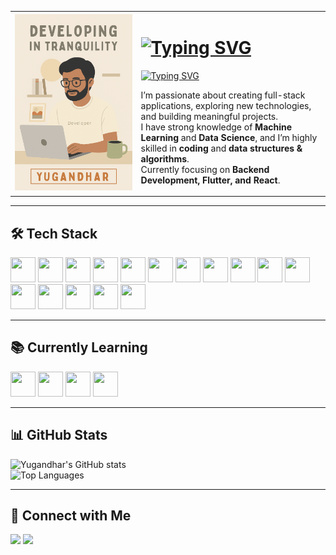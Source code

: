 <table>
<tr>
<td width="40%">
  <img src="https://github.com/yugandhar002/yugandhar002/blob/main/ChatGPT%20Image%20Aug%208%2C%202025%2C%2001_27_04%20PM.png" alt="Yugandhar - Developer" width="100%"/>
</td>
<td width="60%">

# [![Typing SVG](https://readme-typing-svg.herokuapp.com?font=Fira+Code&size=28&duration=3000&pause=1000&color=00FF00&width=500&lines=Hi%2C+I'm+Yugandhar)](https://git.io/typing-svg)

[![Typing SVG](https://readme-typing-svg.herokuapp.com?font=Fira+Code&size=22&duration=3000&pause=500&color=F75C7E&width=500&lines=Software+Engineer;Android+%26+Web+Developer;Machine+Learning+Enthusiast;Full+Stack+Developer;Pro+Prompt+Engineer)](https://git.io/typing-svg)

I’m passionate about creating full-stack applications, exploring new technologies, and building meaningful projects.  
I have strong knowledge of **Machine Learning** and **Data Science**, and I’m highly skilled in **coding** and **data structures & algorithms**.  
Currently focusing on **Backend Development, Flutter, and React**.  

</td>
</tr>
</table>

---

## 🛠 Tech Stack
<p align="left">
<img src="https://cdn.jsdelivr.net/gh/devicons/devicon/icons/html5/html5-original.svg" width="40" height="40"/>
<img src="https://cdn.jsdelivr.net/gh/devicons/devicon/icons/css3/css3-original.svg" width="40" height="40"/>
<img src="https://cdn.jsdelivr.net/gh/devicons/devicon/icons/javascript/javascript-original.svg" width="40" height="40"/>
<img src="https://cdn.jsdelivr.net/gh/devicons/devicon/icons/react/react-original.svg" width="40" height="40"/>
<img src="https://cdn.jsdelivr.net/gh/devicons/devicon/icons/nodejs/nodejs-original.svg" width="40" height="40"/>
<img src="https://cdn.jsdelivr.net/gh/devicons/devicon/icons/express/express-original.svg" width="40" height="40"/>
<img src="https://cdn.jsdelivr.net/gh/devicons/devicon/icons/mysql/mysql-original.svg" width="40" height="40"/>
<img src="https://cdn.jsdelivr.net/gh/devicons/devicon/icons/mongodb/mongodb-original.svg" width="40" height="40"/>
<img src="https://cdn.jsdelivr.net/gh/devicons/devicon/icons/firebase/firebase-plain.svg" width="40" height="40"/>
<img src="https://cdn.jsdelivr.net/gh/devicons/devicon/icons/git/git-original.svg" width="40" height="40"/>
<img src="https://cdn.jsdelivr.net/gh/devicons/devicon/icons/github/github-original.svg" width="40" height="40"/>
<img src="https://cdn.jsdelivr.net/gh/devicons/devicon/icons/docker/docker-original.svg" width="40" height="40"/>
<img src="https://cdn.jsdelivr.net/gh/devicons/devicon/icons/python/python-original.svg" width="40" height="40"/>
<img src="https://cdn.jsdelivr.net/gh/devicons/devicon/icons/flutter/flutter-original.svg" width="40" height="40"/>
<img src="https://cdn.jsdelivr.net/gh/devicons/devicon/icons/java/java-original.svg" width="40" height="40"/>
<img src="https://cdn.jsdelivr.net/gh/devicons/devicon/icons/android/android-original.svg" width="40" height="40"/>
</p>

---

## 📚 Currently Learning
<p align="left">
<img src="https://cdn.jsdelivr.net/gh/devicons/devicon/icons/aws/aws-original.svg" width="40" height="40"/>
<img src="https://cdn.jsdelivr.net/gh/devicons/devicon/icons/kotlin/kotlin-original.svg" width="40" height="40"/>
<img src="https://cdn.jsdelivr.net/gh/devicons/devicon/icons/typescript/typescript-original.svg" width="40" height="40"/>
<img src="https://cdn.jsdelivr.net/gh/devicons/devicon/icons/graphql/graphql-plain.svg" width="40" height="40"/>
</p>

---

## 📊 GitHub Stats
![Yugandhar's GitHub stats](https://github-readme-stats.vercel.app/api?username=yugandhar002&show_icons=true&theme=radical)  
![Top Languages](https://github-readme-stats.vercel.app/api/top-langs/?username=yugandhar002&layout=compact&theme=radical)

---

## 🤝 Connect with Me
<p align="left">
<a href="https://www.linkedin.com/in/315576260/"><img src="https://img.shields.io/badge/LinkedIn-0A66C2?style=for-the-badge&logo=linkedin&logoColor=white"/></a>
<a href="mailto:2200080219aids@gmail"><img src="https://img.shields.io/badge/Email-D14836?style=for-the-badge&logo=gmail&logoColor=white"/></a>
</p>
